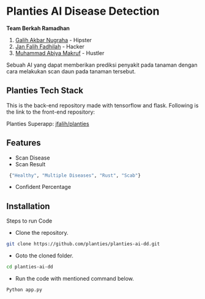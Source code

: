 
# Planties AI Disease Detection

**Team Berkah Ramadhan**
1. [Galih Akbar Nugraha](https://github.com/whoisgalih) - Hipster
2. [Jan Falih Fadhilah](https://github.com/jfalih) - Hacker 
3. [Muhammad Abiya Makruf](https://github.com/AbiyaMakruf) - Hustler

Sebuah AI yang dapat memberikan prediksi penyakit pada tanaman dengan cara melakukan scan daun pada tanaman tersebut.

## Planties Tech Stack

This is the back-end repository made with tensorflow and flask. Following is the link to the front-end repository:

Planties Superapp: [jfalih/planties](https://github.com/jfalih/planties)

## Features

- Scan Disease
- Scan Result
```python
 {"Healthy", "Multiple Diseases", "Rust", "Scab"}
 ```
- Confident Percentage

## Installation
Steps to run Code

* Clone the repository.
```bash
git clone https://github.com/planties/planties-ai-dd.git
```
* Goto the cloned folder.
```bash
cd planties-ai-dd
```
* Run the code with mentioned command below.
```bash
Python app.py
```

